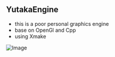 ## YutakaEngine 
- this is a poor personal graphics engine
- base on OpenGl and Cpp
- using Xmake

![Image](https://github.com/user-attachments/assets/030db2cd-30d6-44d3-8ff9-914bc7feab92)